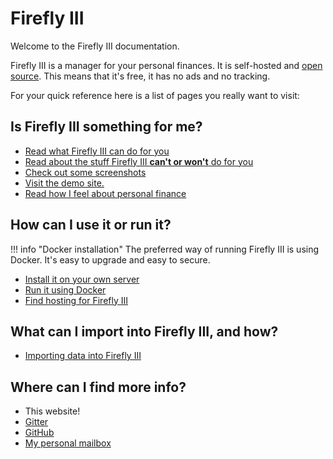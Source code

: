 # Firefly III

Welcome to the Firefly III documentation.

Firefly III is a manager for your personal finances. It is self-hosted and [open source](https://github.com/firefly-iii/firefly-iii). This means that it's free, it has no ads and no tracking.

For your quick reference here is a list of pages you really want to visit:

## Is Firefly III something for me?

* [Read what Firefly III can do for you](about-firefly-iii/introduction.md)
* [Read about the stuff Firefly III **can't or won't** do for you](about-firefly-iii/what-its-not.md)
* [Check out some screenshots](about-firefly-iii/screenshots.md)
* [Visit the demo site.](https://demo.firefly-iii.org/?mtm_campaign=documentation&mtm_kwd=docu-index)
* [Read how I feel about personal finance](about-firefly-iii/personal-finances.md)

## How can I use it or run it?

!!! info "Docker installation"
    The preferred way of running Firefly III is using Docker. It's easy to upgrade and easy to secure.

* [Install it on your own server](installation/self_hosted.md)
* [Run it using Docker](installation/docker.md)
* [Find hosting for Firefly III](installation/third_parties.md)

## What can I import into Firefly III, and how?

* [Importing data into Firefly III](importing-data/introduction.md)

## Where can I find more info?

* This website!
* [Gitter](https://gitter.im/firefly-iii/firefly-iii)
* [GitHub](https://github.com/firefly-iii/firefly-iii/)
* [My personal mailbox](mailto:james@firefly-iii.org)

